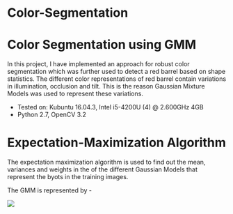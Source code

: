 # Color-Segmentation
Color Segmentation using GMM
============================

In this project, I have implemented an approach for robust color segmentation which was further used to detect a red barrel based on shape statistics. The different color representations of red barrel contain variations in illumination, occlusion and tilt. This is the reason Gaussian Mixture Models was used to represent these variations.

* Tested on: Kubuntu 16.04.3, Intel i5-4200U (4) @ 2.600GHz 4GB
* Python 2.7, OpenCV 3.2

# Expectation-Maximization Algorithm
The expectation maximization algorithm is used to find out the mean, variances and weights in the of the different Gaussian Models that represent the byots in the training images.

The GMM is represented by -

![](images/formula.png)


